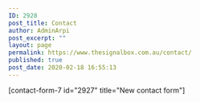 ```yaml
---
ID: 2928
post_title: Contact
author: AdminArpi
post_excerpt: ""
layout: page
permalink: https://www.thesignalbox.com.au/contact/
published: true
post_date: 2020-02-18 16:55:13
---
```

<!-- wp:shortcode -->
[contact-form-7 id="2927" title="New contact form"]
<!-- /wp:shortcode -->
